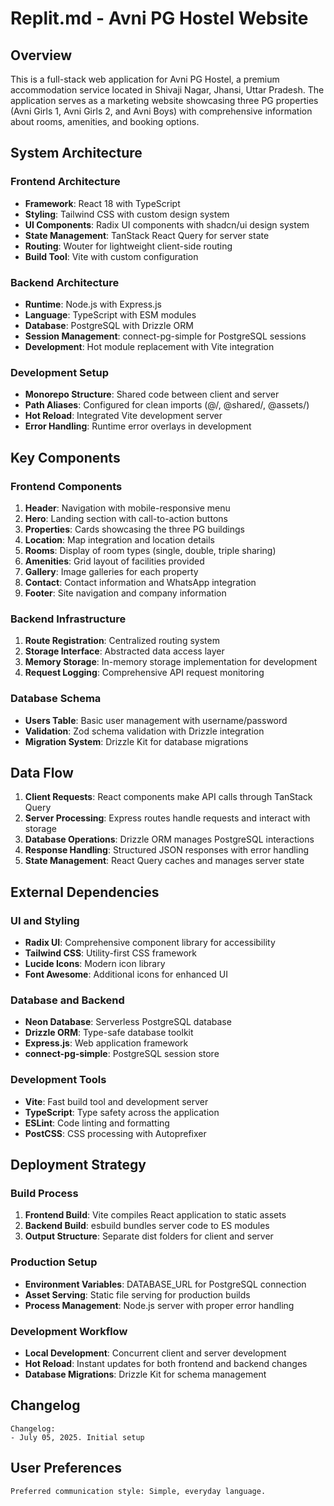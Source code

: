 # Replit.md - Avni PG Hostel Website

## Overview

This is a full-stack web application for Avni PG Hostel, a premium accommodation service located in Shivaji Nagar, Jhansi, Uttar Pradesh. The application serves as a marketing website showcasing three PG properties (Avni Girls 1, Avni Girls 2, and Avni Boys) with comprehensive information about rooms, amenities, and booking options.

## System Architecture

### Frontend Architecture
- **Framework**: React 18 with TypeScript
- **Styling**: Tailwind CSS with custom design system
- **UI Components**: Radix UI components with shadcn/ui design system
- **State Management**: TanStack React Query for server state
- **Routing**: Wouter for lightweight client-side routing
- **Build Tool**: Vite with custom configuration

### Backend Architecture
- **Runtime**: Node.js with Express.js
- **Language**: TypeScript with ESM modules
- **Database**: PostgreSQL with Drizzle ORM
- **Session Management**: connect-pg-simple for PostgreSQL sessions
- **Development**: Hot module replacement with Vite integration

### Development Setup
- **Monorepo Structure**: Shared code between client and server
- **Path Aliases**: Configured for clean imports (@/, @shared/, @assets/)
- **Hot Reload**: Integrated Vite development server
- **Error Handling**: Runtime error overlays in development

## Key Components

### Frontend Components
1. **Header**: Navigation with mobile-responsive menu
2. **Hero**: Landing section with call-to-action buttons
3. **Properties**: Cards showcasing the three PG buildings
4. **Location**: Map integration and location details
5. **Rooms**: Display of room types (single, double, triple sharing)
6. **Amenities**: Grid layout of facilities provided
7. **Gallery**: Image galleries for each property
8. **Contact**: Contact information and WhatsApp integration
9. **Footer**: Site navigation and company information

### Backend Infrastructure
1. **Route Registration**: Centralized routing system
2. **Storage Interface**: Abstracted data access layer
3. **Memory Storage**: In-memory storage implementation for development
4. **Request Logging**: Comprehensive API request monitoring

### Database Schema
- **Users Table**: Basic user management with username/password
- **Validation**: Zod schema validation with Drizzle integration
- **Migration System**: Drizzle Kit for database migrations

## Data Flow

1. **Client Requests**: React components make API calls through TanStack Query
2. **Server Processing**: Express routes handle requests and interact with storage
3. **Database Operations**: Drizzle ORM manages PostgreSQL interactions
4. **Response Handling**: Structured JSON responses with error handling
5. **State Management**: React Query caches and manages server state

## External Dependencies

### UI and Styling
- **Radix UI**: Comprehensive component library for accessibility
- **Tailwind CSS**: Utility-first CSS framework
- **Lucide Icons**: Modern icon library
- **Font Awesome**: Additional icons for enhanced UI

### Database and Backend
- **Neon Database**: Serverless PostgreSQL database
- **Drizzle ORM**: Type-safe database toolkit
- **Express.js**: Web application framework
- **connect-pg-simple**: PostgreSQL session store

### Development Tools
- **Vite**: Fast build tool and development server
- **TypeScript**: Type safety across the application
- **ESLint**: Code linting and formatting
- **PostCSS**: CSS processing with Autoprefixer

## Deployment Strategy

### Build Process
1. **Frontend Build**: Vite compiles React application to static assets
2. **Backend Build**: esbuild bundles server code to ES modules
3. **Output Structure**: Separate dist folders for client and server

### Production Setup
- **Environment Variables**: DATABASE_URL for PostgreSQL connection
- **Asset Serving**: Static file serving for production builds
- **Process Management**: Node.js server with proper error handling

### Development Workflow
- **Local Development**: Concurrent client and server development
- **Hot Reload**: Instant updates for both frontend and backend changes
- **Database Migrations**: Drizzle Kit for schema management

## Changelog

```
Changelog:
- July 05, 2025. Initial setup
```

## User Preferences

```
Preferred communication style: Simple, everyday language.
```